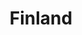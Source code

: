 ---
title: "Finland"
layout: "project"
order: "2"
description: "Here we go"
photosDirectory: "finland" 
photos:
  - finlandia01.jpg
---
